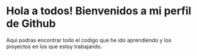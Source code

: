 # Hola a todos! Bienvenidos a mi perfil de Github

 Aqui podras encontrar todo el codigo que he ido aprendiendo y los proyectos en los que estoy trabajando.
